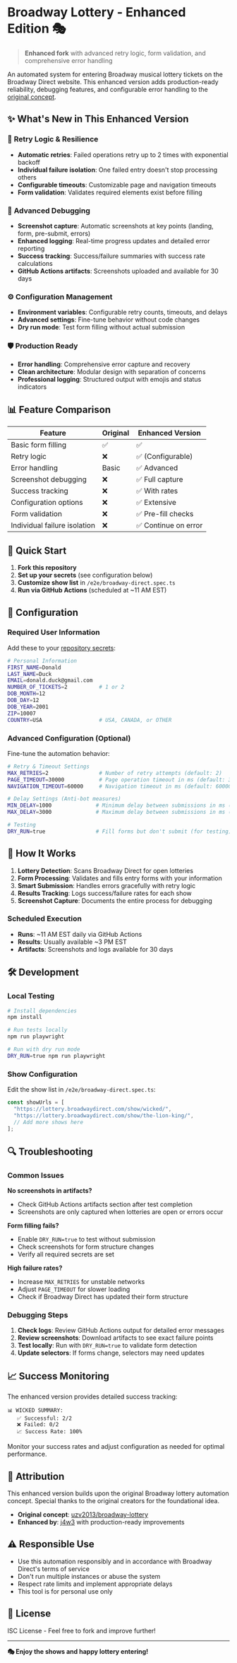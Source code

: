 # Broadway Lottery - Enhanced Edition 🎭

> **Enhanced fork** with advanced retry logic, form validation, and comprehensive error handling

An automated system for entering Broadway musical lottery tickets on the Broadway Direct website. This enhanced version adds production-ready reliability, debugging features, and configurable error handling to the [original concept](https://github.com/uzv2013/broadway-lottery).

## ✨ What's New in This Enhanced Version

### 🔄 **Retry Logic & Resilience**
- **Automatic retries**: Failed operations retry up to 2 times with exponential backoff
- **Individual failure isolation**: One failed entry doesn't stop processing others
- **Configurable timeouts**: Customizable page and navigation timeouts
- **Form validation**: Validates required elements exist before filling

### 📸 **Advanced Debugging**
- **Screenshot capture**: Automatic screenshots at key points (landing, form, pre-submit, errors)
- **Enhanced logging**: Real-time progress updates and detailed error reporting
- **Success tracking**: Success/failure summaries with success rate calculations
- **GitHub Actions artifacts**: Screenshots uploaded and available for 30 days

### ⚙️ **Configuration Management**
- **Environment variables**: Configurable retry counts, timeouts, and delays
- **Advanced settings**: Fine-tune behavior without code changes
- **Dry run mode**: Test form filling without actual submission

### 🛡️ **Production Ready**
- **Error handling**: Comprehensive error capture and recovery
- **Clean architecture**: Modular design with separation of concerns
- **Professional logging**: Structured output with emojis and status indicators

## 📊 Feature Comparison

| Feature | Original | Enhanced Version |
|---------|----------|------------------|
| Basic form filling | ✅ | ✅ |
| Retry logic | ❌ | ✅ (Configurable) |
| Error handling | Basic | ✅ Advanced |
| Screenshot debugging | ❌ | ✅ Full capture |
| Success tracking | ❌ | ✅ With rates |
| Configuration options | ❌ | ✅ Extensive |
| Form validation | ❌ | ✅ Pre-fill checks |
| Individual failure isolation | ❌ | ✅ Continue on error |

## 🚀 Quick Start

1. **Fork this repository**
2. **Set up your secrets** (see configuration below)
3. **Customize show list** in `/e2e/broadway-direct.spec.ts`
4. **Run via GitHub Actions** (scheduled at ~11 AM EST)

## 🔧 Configuration

### Required User Information
Add these to your [repository secrets](https://docs.github.com/en/actions/security-guides/using-secrets-in-github-actions#creating-secrets-for-a-repository):

```bash
# Personal Information
FIRST_NAME=Donald
LAST_NAME=Duck
EMAIL=donald.duck@gmail.com
NUMBER_OF_TICKETS=2          # 1 or 2
DOB_MONTH=12
DOB_DAY=12
DOB_YEAR=2001
ZIP=10007
COUNTRY=USA                  # USA, CANADA, or OTHER
```

### Advanced Configuration (Optional)
Fine-tune the automation behavior:

```bash
# Retry & Timeout Settings
MAX_RETRIES=2                # Number of retry attempts (default: 2)
PAGE_TIMEOUT=30000           # Page operation timeout in ms (default: 30000)
NAVIGATION_TIMEOUT=60000     # Navigation timeout in ms (default: 60000)

# Delay Settings (Anti-bot measures)
MIN_DELAY=1000              # Minimum delay between submissions in ms (default: 1000)
MAX_DELAY=3000              # Maximum delay between submissions in ms (default: 3000)

# Testing
DRY_RUN=true                # Fill forms but don't submit (for testing)
```

## 🎯 How It Works

1. **Lottery Detection**: Scans Broadway Direct for open lotteries
2. **Form Processing**: Validates and fills entry forms with your information
3. **Smart Submission**: Handles errors gracefully with retry logic
4. **Results Tracking**: Logs success/failure rates for each show
5. **Screenshot Capture**: Documents the entire process for debugging

### Scheduled Execution
- **Runs**: ~11 AM EST daily via GitHub Actions
- **Results**: Usually available ~3 PM EST
- **Artifacts**: Screenshots and logs available for 30 days

## 🛠️ Development

### Local Testing
```bash
# Install dependencies
npm install

# Run tests locally
npm run playwright

# Run with dry run mode
DRY_RUN=true npm run playwright
```

### Show Configuration
Edit the show list in `/e2e/broadway-direct.spec.ts`:
```typescript
const showUrls = [
  "https://lottery.broadwaydirect.com/show/wicked/",
  "https://lottery.broadwaydirect.com/show/the-lion-king/",
  // Add more shows here
];
```

## 🔍 Troubleshooting

### Common Issues

**No screenshots in artifacts?**
- Check GitHub Actions artifacts section after test completion
- Screenshots are only captured when lotteries are open or errors occur

**Form filling fails?**
- Enable `DRY_RUN=true` to test without submission
- Check screenshots for form structure changes
- Verify all required secrets are set

**High failure rates?**
- Increase `MAX_RETRIES` for unstable networks
- Adjust `PAGE_TIMEOUT` for slower loading
- Check if Broadway Direct has updated their form structure

### Debugging Steps
1. **Check logs**: Review GitHub Actions output for detailed error messages
2. **Review screenshots**: Download artifacts to see exact failure points
3. **Test locally**: Run with `DRY_RUN=true` to validate form detection
4. **Update selectors**: If forms change, selectors may need updates

## 📈 Success Monitoring

The enhanced version provides detailed success tracking:

```
📊 WICKED SUMMARY:
   ✅ Successful: 2/2
   ❌ Failed: 0/2
   📈 Success Rate: 100%
```

Monitor your success rates and adjust configuration as needed for optimal performance.

## 🤝 Attribution

This enhanced version builds upon the original Broadway lottery automation concept. Special thanks to the original creators for the foundational idea.

- **Original concept**: [uzv2013/broadway-lottery](https://github.com/uzv2013/broadway-lottery)
- **Enhanced by**: [j4w3](https://github.com/j4w3) with production-ready improvements

## ⚠️ Responsible Use

- Use this automation responsibly and in accordance with Broadway Direct's terms of service
- Don't run multiple instances or abuse the system
- Respect rate limits and implement appropriate delays
- This tool is for personal use only

## 📄 License

ISC License - Feel free to fork and improve further!

---

**🎭 Enjoy the shows and happy lottery entering!**